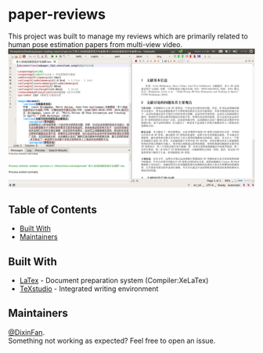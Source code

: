 # paper-reviews
This project was built to manage my reviews which are primarily related to human pose estimation papers from multi-view video.
![](preview.png)

## Table of Contents
- [Built With](#built-with)
- [Maintainers](#maintainers)

## Built With
* [LaTex](https://www.latex-project.org/) - Document preparation system (Compiler:XeLaTex)
* [TeXstudio](https://www.texstudio.org/) - Integrated writing environment 

## Maintainers
[@DixinFan](https://github.com/DixinFan).<br>
Something not working as expected? Feel free to open an issue.

